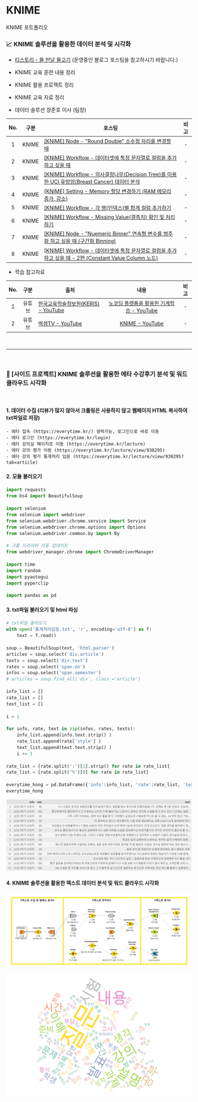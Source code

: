 # KNIME
KNIME 포트폴리오

### 📈 KNIME 솔루션을 활용한 데이터 분석 및 시각화

- <a href='https://lungfish.tistory.com/'> 티스토리 - 물 만날 물고기</a> (운영중인 블로그 포스팅을 참고하시기 바랍니다.)

- KNIME 교육 훈련 내용 정리
- KNIME 활용 프로젝트 정리
- KNIME 교육 자료 정리
- 데이터 솔루션 장준호 이사 (팀장) 

| No. | 구분 | 포스팅 | 비고 |
|:---------:|:---------:|---------|:---------:|
| 1 | KNIME | <a href='https://lungfish.tistory.com/entry/KNIME%EB%82%98%EC%9E%84-Node-Round-Double-%EC%86%8C%EC%88%98%EC%A0%90-%EC%9E%90%EB%A6%AC%EB%A5%BC-%EB%B3%80%EA%B2%BD%ED%95%A0-%EB%95%8C'>[KNIME] Node - "Round Double" 소수점 자리를 변경할 때</a> |- |
| 2 | KNIME | <a href='https://lungfish.tistory.com/entry/KNIME%EB%82%98%EC%9E%84-Workflow-%EB%8D%B0%EC%9D%B4%ED%84%B0%EC%85%8B%EC%97%90-%ED%8A%B9%EC%A0%95-%EB%AC%B8%EC%9E%90%EC%97%B4%EB%A1%9C-%EC%BB%AC%EB%9F%BC%EC%9D%84-%EC%B6%94%EA%B0%80%ED%95%98%EA%B3%A0-%EC%8B%B6%EC%9D%84-%EB%95%8C'>[KNIME] Workflow - 데이터셋에 특정 문자열로 컬럼을 추가하고 싶을 때</a> |- |
| 3 | KNIME | <a href='https://lungfish.tistory.com/entry/KNIME%EB%82%98%EC%9E%84-Workflow-%EC%9D%98%EC%82%AC%EA%B2%B0%EC%A0%95%EB%82%98%EB%AC%B4Decision-Tree%EB%A5%BC-%EC%9D%B4%EC%9A%A9%ED%95%9C-UCI-%EC%9C%A0%EB%B0%A9%EC%95%94Breast-Cancer-%EB%8D%B0%EC%9D%B4%ED%84%B0-%EB%B6%84%EC%84%9D'>[KNIME] Workflow - 의사결정나무(Decision Tree)를 이용한 UCI 유방암(Breast Cancer) 데이터 분석</a> |- |
| 4 | KNIME | <a href='https://lungfish.tistory.com/entry/KNIME-Setting-Memory-%ED%95%A0%EB%8B%B9-%EB%B3%80%EA%B2%BD%ED%95%98%EA%B8%B0-RAM-%EB%A9%94%EB%AA%A8%EB%A6%AC-%EC%A6%9D%EA%B0%80-%EA%B0%90%EC%86%8C'>[KNIME] Setting - Memory 할당 변경하기 (RAM 메모리 증가, 감소)</a> |- |
| 5 | KNIME | <a href='https://lungfish.tistory.com/entry/KNIME-Workflow-%EA%B0%81-%ED%96%89%EC%9D%B8%EB%8D%B1%EC%8A%A4-%ED%95%A9%EA%B3%84%EB%A5%BC-%EA%B3%84%EC%82%B0%ED%95%98%EA%B3%A0-%EC%BB%AC%EB%9F%BC-%EC%B6%94%EA%B0%80%ED%95%98%EA%B8%B0'>[KNIME] Workflow - 각 행(인덱스)별 합계 컬럼 추가하기</a> |- |
| 6 | KNIME | <a href='https://lungfish.tistory.com/entry/KNIME-Workflow-Missing-Value%EA%B2%B0%EC%B8%A1%EC%B9%98-%ED%99%95%EC%9D%B8-%EB%B0%8F-%EC%B2%98%EB%A6%AC%ED%95%98%EA%B8%B0'>[KNIME] Workflow - Missing Value(결측치) 확인 및 처리하기</a> |- |
| 7 | KNIME | <a href='https://lungfish.tistory.com/entry/KNIME-Node-Nuemeric-Binner-%EC%97%B0%EC%86%8D%ED%98%95-%EB%B3%80%EC%88%98%EB%A5%BC-%EB%B2%94%EC%A3%BC%ED%99%94-%ED%95%98%EA%B3%A0-%EC%8B%B6%EC%9D%84-%EB%95%8C-%EA%B5%AC%EA%B0%84%ED%99%94-Binning'>[KNIME] Node - "Nuemeric Binner" 연속형 변수를 범주화 하고 싶을 때 (구간화 Binning)</a> |- |
| 8 | KNIME | <a href='https://lungfish.tistory.com/entry/KNIME-Workflow-%EB%8D%B0%EC%9D%B4%ED%84%B0%EC%85%8B%EC%97%90-%ED%8A%B9%EC%A0%95-%EB%AC%B8%EC%9E%90%EC%97%B4%EB%A1%9C-%EC%BB%AC%EB%9F%BC%EC%9D%84-%EC%B6%94%EA%B0%80%ED%95%98%EA%B3%A0-%EC%8B%B6%EC%9D%84-%EB%95%8C-2%ED%8E%B8-Constant-Value-Column-%EB%85%B8%EB%93%9C'>[KNIME] Workflow - 데이터셋에 특정 문자열로 컬럼을 추가하고 싶을 때 - 2편 (Constant Value Column 노드)</a> |- |


- 학습 참고자료

| No. | 구분 | 출처 | 내용 | 비고 |
|:---------:|:---------:|---------|:---------:|:---------:|
| 1 | 유튜브 |<a href='https://www.youtube.com/@keris_in'>한국교육학술정보원(KERIS) - YouTube</a>  |<a href='https://www.youtube.com/playlist?list=PLtu-pl93xMXhChnxkV4O-BSrCMx2KE9eX'>노코딩 플랫폼을 활용한 기계학습 - YouTube</a>| - |
| 2 | 유튜브 |<a href='https://www.youtube.com/@exem-tv'>엑셈TV - YouTube</a>|<a href='https://www.youtube.com/playlist?list=PLCkO8I_DSQ7et45lHXlqKx-TDmyFCM2pg'>KNIME - YouTube</a> | - |
<br>

---
<br>

### 📌 [사이드 프로젝트] KNIME 솔루션을 활용한 에타 수강후기 분석 및 워드 클라우드 시각화

<br>

#### 1. 데이터 수집 (리뷰가 많지 않아서 크롤링은 사용하지 않고 웹페이지 HTML 복사하여 txt파일로 저장)

```
- 에타 접속 (https://everytime.kr/) 생략가능, 로그인으로 바로 이동
- 에타 로그인 (https://everytime.kr/login)
- 에타 강의실 페이지로 이동 (https://everytime.kr/lecture)
- 에타 강의 평가 이동 (https://everytime.kr/lecture/view/930295)
- 에타 강의 평가 통계처리 입문 (https://everytime.kr/lecture/view/930295?tab=article)
```


#### 2. 모듈 불러오기

```python
import requests
from bs4 import BeautifulSoup

import selenium
from selenium import webdriver
from selenium.webdriver.chrome.service import Service
from selenium.webdriver.chrome.options import Options
from selenium.webdriver.common.by import By 

# 크롬 드라이버 자동 업데이트
from webdriver_manager.chrome import ChromeDriverManager

import time
import random 
import pyautogui
import pyperclip

import pandas as pd
```



#### 3. txt파일 불러오기 및  html 파싱

```python
# txt파일 불러오기
with open('통계처리입문.txt', 'r', encoding='utf-8') as f:
    text = f.read()

soup = BeautifulSoup(text, 'html.parser')
articles = soup.select('div.article')
texts = soup.select('div.text')
rates = soup.select('span.on')
infos = soup.select('span.semester')
# articles = soup.find_all('div', class_='article')

info_list = []
rate_list = []
text_list = []

i = 1
 
for info, rate, text in zip(infos, rates, texts):
    info_list.append(info.text.strip() )
    rate_list.append(rate['style'] )
    text_list.append(text.text.strip() )
    i += 1 
    
rate_list = [rate.split(':')[1].strip() for rate in rate_list]
rate_list = [rate.split('%')[0] for rate in rate_list]   

everytime_hong = pd.DataFrame({'info':info_list, 'rate':rate_list, 'text':text_list})
everytime_hong
```

![image-20230418212104020](https://github.com/countifs/portfolio/blob/main/3.%20%EB%8D%B0%EC%9D%B4%ED%84%B0%20%EC%8B%9C%EA%B0%81%ED%99%94/image-20230418212104020.png)



#### 4. KNIME 솔루션을 활용한 텍스트 데이터 분석 및 워드 클라우드 시각화

![image-20230418205631023](https://github.com/countifs/portfolio/blob/main/3.%20%EB%8D%B0%EC%9D%B4%ED%84%B0%20%EC%8B%9C%EA%B0%81%ED%99%94/image-20230418205631023.png)

![image-20230418210852213](https://github.com/countifs/portfolio/blob/main/3.%20%EB%8D%B0%EC%9D%B4%ED%84%B0%20%EC%8B%9C%EA%B0%81%ED%99%94/image-20230418210852213.png?raw=true)

<br>
<br>
